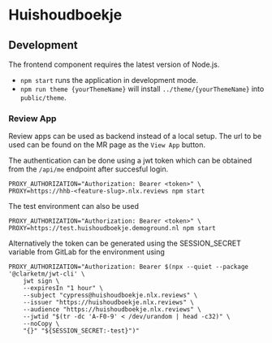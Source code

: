 # Huishoudboekje

## Development

The frontend component requires the latest version of Node.js.

- `npm start` runs the application in development mode.
- `npm run theme {yourThemeName}` will install `../theme/{yourThemeName}` into `public/theme`.

### Review App

Review apps can be used as backend instead of a local setup. The url to be used can be found on the MR page as the `View App` button.

The authentication can be done using a jwt token which can be obtained from the `/api/me` endpoint after succesful login.

```shell script
PROXY_AUTHORIZATION="Authorization: Bearer <token>" \
PROXY=https://hhb-<feature-slug>.nlx.reviews npm start
```

The test environment can also be used

```shell script
PROXY_AUTHORIZATION="Authorization: Bearer <token>" \
PROXY=https://test.huishoudboekje.demoground.nl npm start
```


Alternatively the token can be generated using the SESSION_SECRET variable from GitLab for the environment using

```shell
PROXY_AUTHORIZATION="Authorization: Bearer $(npx --quiet --package '@clarketm/jwt-cli' \
    jwt sign \
    --expiresIn "1 hour" \
    --subject "cypress@huishoudboekje.nlx.reviews" \
    --issuer "https://huishoudboekje.nlx.reviews" \
    --audience "https://huishoudboekje.nlx.reviews" \
    --jwtid "$(tr -dc 'A-F0-9' < /dev/urandom | head -c32)" \
    --noCopy \
    "{}" "${SESSION_SECRET:-test}")"
```